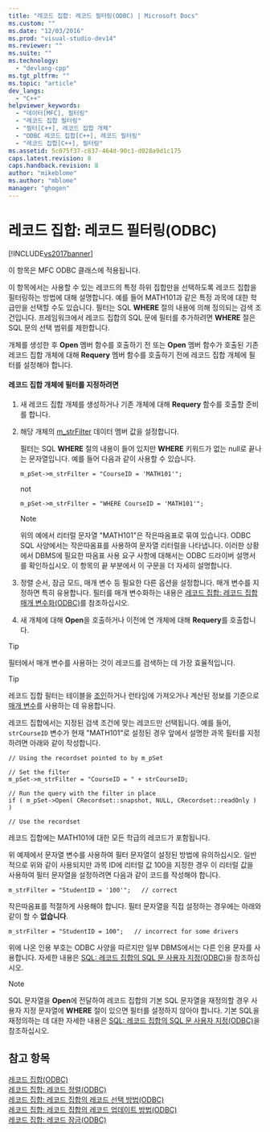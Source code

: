 ```yaml
---
title: "레코드 집합: 레코드 필터링(ODBC) | Microsoft Docs"
ms.custom: ""
ms.date: "12/03/2016"
ms.prod: "visual-studio-dev14"
ms.reviewer: ""
ms.suite: ""
ms.technology: 
  - "devlang-cpp"
ms.tgt_pltfrm: ""
ms.topic: "article"
dev_langs: 
  - "C++"
helpviewer_keywords: 
  - "데이터[MFC], 필터링"
  - "레코드 집합 필터링"
  - "필터[C++], 레코드 집합 개체"
  - "ODBC 레코드 집합[C++], 레코드 필터링"
  - "레코드 집합[C++], 필터링"
ms.assetid: 5c075f37-c837-464d-90c1-d028a9d1c175
caps.latest.revision: 8
caps.handback.revision: 8
author: "mikeblome"
ms.author: "mblome"
manager: "ghogen"
---
```

# 레코드 집합: 레코드 필터링(ODBC)
[!INCLUDE[vs2017banner](../../assembler/inline/includes/vs2017banner.md)]

이 항목은 MFC ODBC 클래스에 적용됩니다.  
  
 이 항목에서는 사용할 수 있는 레코드의 특정 하위 집합만을 선택하도록 레코드 집합을 필터링하는 방법에 대해 설명합니다.  예를 들어 MATH101과 같은 특정 과목에 대한 학급만을 선택할 수도 있습니다.  필터는 SQL **WHERE** 절의 내용에 의해 정의되는 검색 조건입니다.  프레임워크에서 레코드 집합의 SQL 문에 필터를 추가하려면 **WHERE** 절은 SQL 문의 선택 범위를 제한합니다.  
  
 개체를 생성한 후 **Open** 멤버 함수를 호출하기 전 또는 **Open** 멤버 함수가 호출된 기존 레코드 집합 개체에 대해 **Requery** 멤버 함수를 호출하기 전에 레코드 집합 개체에 필터를 설정해야 합니다.  
  
#### 레코드 집합 개체에 필터를 지정하려면  
  
1.  새 레코드 집합 개체를 생성하거나 기존 개체에 대해 **Requery** 함수를 호출할 준비를 합니다.  
  
2.  해당 개체의 [m\_strFilter](../Topic/CRecordset::m_strFilter.md) 데이터 멤버 값을 설정합니다.  
  
     필터는 SQL **WHERE** 절의 내용이 들어 있지만 **WHERE** 키워드가 없는 null로 끝나는 문자열입니다.  예를 들어 다음과 같이 사용할 수 있습니다.  
  
    ```  
    m_pSet->m_strFilter = "CourseID = 'MATH101'";  
    ```  
  
     not  
  
    ```  
    m_pSet->m_strFilter = "WHERE CourseID = 'MATH101'";  
    ```  
  
    > [!NOTE]
    >  위의 예에서 리터럴 문자열 "MATH101"은 작은따옴표로 묶여 있습니다.  ODBC SQL 사양에서는 작은따옴표를 사용하여 문자열 리터럴을 나타냅니다.  이러한 상황에서 DBMS에 필요한 따옴표 사용 요구 사항에 대해서는 ODBC 드라이버 설명서를 확인하십시오.  이 항목의 끝 부분에서 이 구문을 더 자세히 설명합니다.  
  
3.  정렬 순서, 잠금 모드, 매개 변수 등 필요한 다른 옵션을 설정합니다.  매개 변수를 지정하면 특히 유용합니다.  필터를 매개 변수화하는 내용은 [레코드 집합: 레코드 집합 매개 변수화\(ODBC\)](../../data/odbc/recordset-parameterizing-a-recordset-odbc.md)를 참조하십시오.  
  
4.  새 개체에 대해 **Open**을 호출하거나 이전에 연 개체에 대해 **Requery**를 호출합니다.  
  
> [!TIP]
>  필터에서 매개 변수를 사용하는 것이 레코드를 검색하는 데 가장 효율적입니다.  
  
> [!TIP]
>  레코드 집합 필터는 테이블을 [조인](../../data/odbc/recordset-performing-a-join-odbc.md)하거나 런타임에 가져오거나 계산된 정보를 기준으로 [매개 변수](../../data/odbc/recordset-parameterizing-a-recordset-odbc.md)를 사용하는 데 유용합니다.  
  
 레코드 집합에서는 지정된 검색 조건에 맞는 레코드만 선택됩니다.  예를 들어, `strCourseID` 변수가 현재 "MATH101"로 설정된 경우 앞에서 설명한 과목 필터를 지정하려면 아래와 같이 작성합니다.  
  
```  
// Using the recordset pointed to by m_pSet  
  
// Set the filter  
m_pSet->m_strFilter = "CourseID = " + strCourseID;   
  
// Run the query with the filter in place  
if ( m_pSet->Open( CRecordset::snapshot, NULL, CRecordset::readOnly ) )  
  
// Use the recordset  
```  
  
 레코드 집합에는 MATH101에 대한 모든 학급의 레코드가 포함됩니다.  
  
 위 예제에서 문자열 변수를 사용하여 필터 문자열이 설정된 방법에 유의하십시오.  일반적으로 위와 같이 사용되지만  과목 ID에 리터럴 값 100을 지정한 경우  이 리터럴 값을 사용하여 필터 문자열을 설정하려면 다음과 같이 코드를 작성해야 합니다.  
  
```  
m_strFilter = "StudentID = '100'";   // correct  
```  
  
 작은따옴표를 적절하게 사용해야 합니다. 필터 문자열을 직접 설정하는 경우에는 아래와 같이 할 수 **없습니다**.  
  
```  
m_strFilter = "StudentID = 100";   // incorrect for some drivers  
```  
  
 위에 나온 인용 부호는 ODBC 사양을 따르지만 일부 DBMS에서는 다른 인용 문자를 사용합니다.  자세한 내용은 [SQL: 레코드 집합의 SQL 문 사용자 지정\(ODBC\)](../../data/odbc/sql-customizing-your-recordset’s-sql-statement-odbc.md)을 참조하십시오.  
  
> [!NOTE]
>  SQL 문자열을 **Open**에 전달하여 레코드 집합의 기본 SQL 문자열을 재정의할 경우 사용자 지정 문자열에 **WHERE** 절이 있으면 필터를 설정하지 않아야 합니다.  기본 SQL을 재정의하는 데 대한 자세한 내용은 [SQL: 레코드 집합의 SQL 문 사용자 지정\(ODBC\)](../../data/odbc/sql-customizing-your-recordset’s-sql-statement-odbc.md)을 참조하십시오.  
  
## 참고 항목  
 [레코드 집합\(ODBC\)](../../data/odbc/recordset-odbc.md)   
 [레코드 집합: 레코드 정렬\(ODBC\)](../../data/odbc/recordset-sorting-records-odbc.md)   
 [레코드 집합: 레코드 집합의 레코드 선택 방법\(ODBC\)](../../data/odbc/recordset-how-recordsets-select-records-odbc.md)   
 [레코드 집합: 레코드 집합의 레코드 업데이트 방법\(ODBC\)](../../data/odbc/recordset-how-recordsets-update-records-odbc.md)   
 [레코드 집합: 레코드 잠금\(ODBC\)](../../data/odbc/recordset-locking-records-odbc.md)